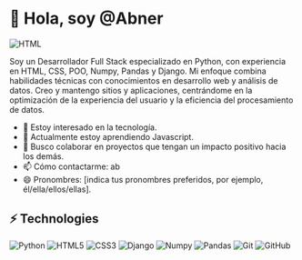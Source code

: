 # 👋 Hola, soy @Abner

![HTML](https://img.shields.io/badge/-HTML-E34F26?style=flat-square&logo=html5&logoColor=white)

Soy un Desarrollador Full Stack especializado en Python, con experiencia en HTML, CSS, POO, Numpy, Pandas y Django. Mi enfoque combina habilidades técnicas con conocimientos en desarrollo web y análisis de datos. Creo y mantengo sitios y aplicaciones, centrándome en la optimización de la experiencia del usuario y la eficiencia del procesamiento de datos.

- 👀 Estoy interesado en la tecnología.
- 🌱 Actualmente estoy aprendiendo Javascript.
- 💞 Busco colaborar en proyectos que tengan un impacto positivo hacia los demás.
- 📫 Cómo contactarme: ab
- 😄 Pronombres: [indica tus pronombres preferidos, por ejemplo, él/ella/ellos/ellas].

## ⚡ Technologies

![Python](https://img.shields.io/badge/-Python-3776AB?style=flat-square&logo=python&logoColor=white)
![HTML5](https://img.shields.io/badge/-HTML5-E34F26?style=flat-square&logo=html5&logoColor=white)
![CSS3](https://img.shields.io/badge/-CSS3-1572B6?style=flat-square&logo=css3)
![Django](https://img.shields.io/badge/-Django-092E20?style=flat-square&logo=django&logoColor=white)
![Numpy](https://img.shields.io/badge/-Numpy-013243?style=flat-square&logo=numpy&logoColor=white)
![Pandas](https://img.shields.io/badge/-Pandas-150458?style=flat-square&logo=pandas&logoColor=white)
![Git](https://img.shields.io/badge/-Git-black?style=flat-square&logo=git)
![GitHub](https://img.shields.io/badge/-GitHub-181717?style=flat-square&logo=github)
